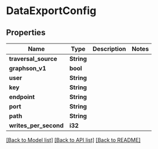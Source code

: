 # DataExportConfig

## Properties

Name | Type | Description | Notes
------------ | ------------- | ------------- | -------------
**traversal_source** | **String** |  | 
**graphson_v1** | **bool** |  | 
**user** | **String** |  | 
**key** | **String** |  | 
**endpoint** | **String** |  | 
**port** | **String** |  | 
**path** | **String** |  | 
**writes_per_second** | **i32** |  | 

[[Back to Model list]](../README.md#documentation-for-models) [[Back to API list]](../README.md#documentation-for-api-endpoints) [[Back to README]](../README.md)


